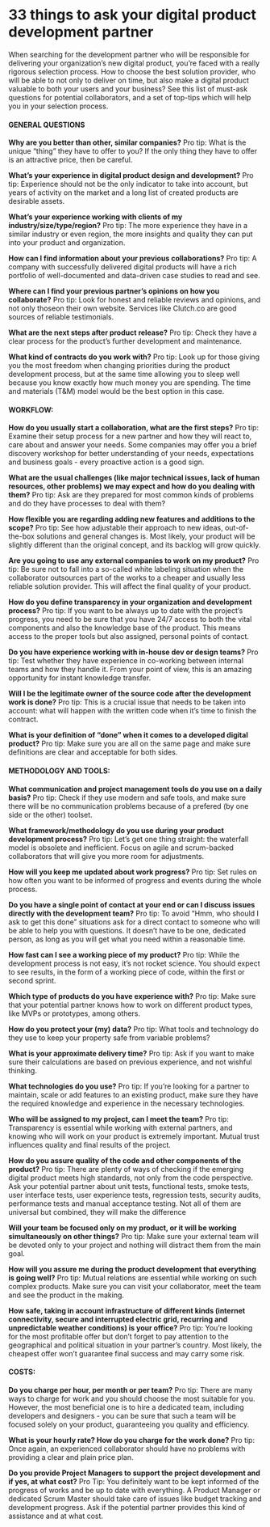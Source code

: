 # 33 things to ask your digital product development partner

When searching for the development partner who will be responsible for delivering your organization’s new digital product, you’re faced with a really rigorous selection process. How to choose the best solution provider, who will be able to not only to deliver on time, but also make a digital product valuable to both your users and your business? See this list of must-ask questions for potential collaborators, and a set of top-tips which will help you in your selection process.


#### GENERAL QUESTIONS

**Why are you better than other, similar companies?**
Pro tip: What is the unique “thing” they have to offer to you? If the only thing they have to offer is an attractive price, then be careful.

**What’s your experience in digital product design and development?**
Pro tip: Experience should not be the only indicator to take into account, but years of activity on the market and a long list of created products are desirable assets.

**What’s your experience working with clients of my industry/size/type/region?**
Pro tip: The more experience they have in a similar industry or even region, the more insights and quality they can put into your product and organization.

**How can I find information about your previous collaborations?**
Pro tip: A company with successfully delivered digital products will have a rich portfolio of well-documented and data-driven case studies to read and see.

**Where can I find your previous partner’s opinions on how you collaborate?**
Pro tip: Look for honest and reliable reviews and opinions, and not only thoseon their own website. Services like Clutch.co are good sources of reliable testimonials.

**What are the next steps after product release?**
Pro tip: Check they have a clear process for the product’s further development and maintenance.

**What kind of contracts do you work with?**
Pro tip: Look up for those giving you the most freedom when changing priorities during the product development process, but at the same time allowing you to sleep well because you know exactly how much money you are spending. The time and materials (T&M) model would be the best option in this case.

#### WORKFLOW:

**How do you usually start a collaboration, what are the first steps?**
Pro tip: Examine their setup process for a new partner and how they will react to, care about and answer your needs. Some companies may offer you a brief discovery workshop for better understanding of your needs, expectations and business goals - every proactive action is a good sign.

**What are the usual challenges (like major technical issues, lack of human resources, other problems) we may expect and how do you dealing with them?**
Pro tip: Ask are they prepared for most common kinds of problems and do they have processes to deal with them?

**How flexible you are regarding adding new features and additions to the scope?**
Pro tip: See how adjustable their approach to new ideas, out-of-the-box solutions and general changes is. Most likely, your product will be slightly different than the original concept, and its backlog will grow quickly.

**Are you going to use any external companies to work on my product?**
Pro tip: Be sure not to fall into a so-called white labeling situation when the collaborator outsources part of the works to a cheaper and usually less reliable solution provider. This will affect the final quality of your product.

**How do you define transparency in your organization and development process?**
Pro tip: If you want to be always up to date with the project’s progress, you need to be sure that you have 24/7 access to both the vital components and also the knowledge base of the product. This means access to the proper tools but also assigned, personal points of contact.

**Do you have experience working with in-house dev or design teams?**
Pro tip: Test whether they have experience in co-working between internal teams and how they handle it. From your point of view, this is an amazing opportunity for instant knowledge transfer.

**Will I be the legitimate owner of the source code after the development work is done?**
Pro tip: This is a crucial issue that needs to be taken into account: what will happen with the written code when it’s time to finish the contract.

**What is your definition of “done” when it comes to a developed digital product?**
Pro tip: Make sure you are all on the same page and make sure definitions are clear and acceptable for both sides.

#### METHODOLOGY AND TOOLS:
**What communication and project management tools do you use on a daily basis?**
Pro tip: Check if they use modern and safe tools, and make sure there will be no communication problems because of a prefered (by one side or the other) toolset.

**What framework/methodology do you use during your product development process?**
Pro tip: Let’s get one thing straight: the waterfall model is obsolete and inefficient. Focus on agile and scrum-backed collaborators that will give you more room for adjustments.

**How will you keep me updated about work progress?**
Pro tip: Set rules on how often you want to be informed of progress and events during the whole process.

**Do you have a single point of contact at your end or can I discuss issues directly with the development team?**
Pro tip: To avoid “Hmm, who should I ask to get this done” situations ask for a direct contact to someone who will be able to help you with questions. It doesn’t have to be one, dedicated person, as long as you will get what you need within a reasonable time.

**How fast can I see a working piece of my product?**
Pro tip: While the development process is not easy, it’s not rocket science. You should expect to see results, in the form of a working piece of code, within the first or second sprint.

**Which type of products do you have experience with?**
Pro tip: Make sure that your potential partner knows how to work on different product types, like MVPs or prototypes, among others.

**How do you protect your (my) data?**
Pro tip: What tools and technology do they use to keep your property safe from variable problems?

**What is your approximate delivery time?**
Pro tip: Ask if you want to make sure their calculations are based on previous experience, and not wishful thinking.

**What technologies do you use?**
Pro tip: If you’re looking for a partner to maintain, scale or add features to an existing product, make sure they have the required knowledge and experience in the necessary technologies.

**Who will be assigned to my project, can I meet the team?**
Pro tip: Transparency is essential while working with external partners, and knowing who will work on your product is extremely important. Mutual trust influences quality and final results of the project.

**How do you assure quality of the code and other components of the product?**
Pro tip: There are plenty of ways of checking if the emerging digital product meets high standards, not only from the code perspective. Ask your potential partner about unit tests, functional tests, smoke tests, user interface tests, user experience tests, regression tests, security audits, performance tests and manual acceptance testing. Not all of them are universal but combined, they will make the difference

**Will your team be focused only on my product, or it will be working simultaneously on other things?**
Pro tip: Make sure your external team will be devoted only to your project and nothing will distract them from the main goal.

**How will you assure me during the product development that everything is going well?**
Pro tip: Mutual relations are essential while working on such complex products. Make sure you can visit your collaborator, meet the team and see the product in the making.

**How safe, taking in account infrastructure of different kinds (internet connectivity, secure and interrupted electric grid, recurring and unpredictable weather conditions) is your office?**
Pro tip: You’re looking for the most profitable offer but don’t forget to pay attention to the geographical and political situation in your partner’s country. Most likely, the cheapest offer won’t guarantee final success and may carry some risk.

#### COSTS:

**Do you charge per hour, per month or per team?**
Pro tip: There are many ways to charge for work and you should choose the most suitable for you. However, the most beneficial one is to hire a dedicated team, including developers and designers - you can be sure that such a team will be focused solely on your product, guaranteeing you quality and efficiency.

**What is your hourly rate? How do you charge for the work done?**
Pro tip: Once again, an experienced collaborator should have no problems with providing a clear and plain price plan.

**Do you provide Project Managers to support the project development and if yes, at what cost?**
Pro Tip: You definitely want to be kept informed of the progress of works and be up to date with everything. A Product Manager or dedicated Scrum Master should take care of issues like budget tracking and development progress. Ask if the potential partner provides this kind of assistance and at what cost.
